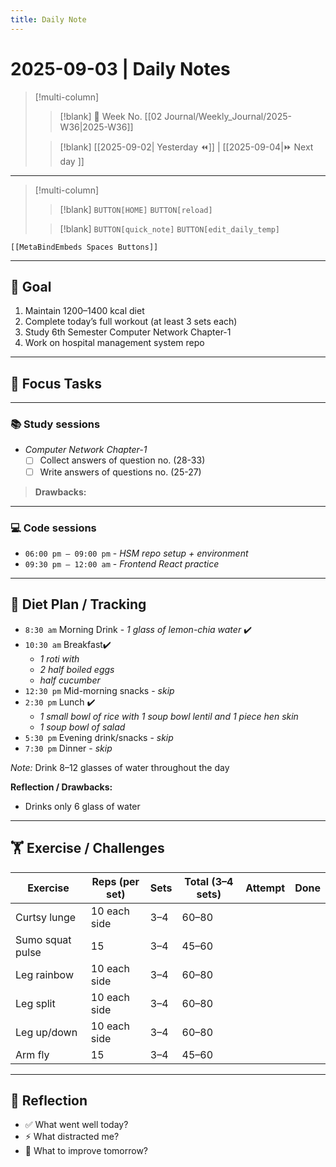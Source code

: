 ```yaml
---
title: Daily Note
---
```


# 2025-09-03 | Daily Notes

> [!multi-column]
> 
>> [!blank]
>> 📅 Week No. [[02 Journal/Weekly_Journal/2025-W36|2025-W36]]
>
>> [!blank]
>> [[2025-09-02| Yesterday ⏪]] |  [[2025-09-04|⏩ Next day ]]

---

> [!multi-column]
>
>> [!blank]
>> `BUTTON[HOME]` 
>> `BUTTON[reload]`
>
>> [!blank]
>> `BUTTON[quick_note]` 
>> `BUTTON[edit_daily_temp]` 
 
 ```meta-bind-embed
 [[MetaBindEmbeds Spaces Buttons]]
 ```
 
---

## 🎯 Goal

1. Maintain 1200–1400 kcal diet  
2. Complete today’s full workout (at least 3 sets each)  
3. Study 6th Semester Computer Network Chapter-1  
4. Work on hospital management system repo   

---

## 🎯 Focus Tasks

---

### 📚 Study sessions

- _Computer Network Chapter-1_  
	- [ ] Collect answers of question no. (28-33)  
	- [ ] Write answers of questions no. (25-27)

> **Drawbacks:**

---

### 💻 Code sessions

- `06:00 pm – 09:00 pm` - _HSM repo setup + environment_  
- `09:30 pm – 12:00 am` - _Frontend React practice_  

---

## 🌅 Diet Plan / Tracking

- `8:30 am` Morning Drink - _1 glass of lemon-chia water_  ✔️
- `10:30 am` Breakfast✔️
	- _1 roti with_
	- _2 half boiled eggs_
	- _half cucumber_
- `12:30 pm` Mid-morning snacks - _skip_  
- `2:30 pm` Lunch ✔️
	- _1 small bowl of rice with 1 soup bowl lentil and 1 piece hen skin_
	- _1 soup bowl of salad_
- `5:30 pm` Evening drink/snacks - _skip_  
- `7:30 pm` Dinner - _skip_

_Note:_ Drink 8–12 glasses of water throughout the day  

**Reflection / Drawbacks:**  
- Drinks only 6 glass of water

---

## 🏋️ Exercise / Challenges

| Exercise         | Reps (per set) | Sets | Total (3–4 sets) | Attempt | Done |
|------------------|----------------|------|------------------|---------|------|
| Curtsy lunge     | 10 each side   | 3–4  | 60–80            |         |      |
| Sumo squat pulse | 15             | 3–4  | 45–60            |         |      |
| Leg rainbow      | 10 each side   | 3–4  | 60–80            |         |      |
| Leg split        | 10 each side   | 3–4  | 60–80            |         |      |
| Leg up/down      | 10 each side   | 3–4  | 60–80            |         |      |
| Arm fly          | 15             | 3–4  | 45–60            |         |      |

---

## 📓 Reflection

- ✅ What went well today?  
- ⚡ What distracted me?  
- 🎯 What to improve tomorrow?  
